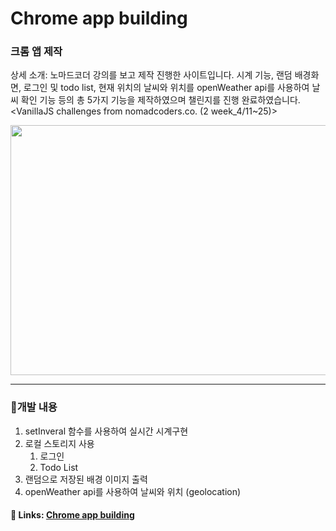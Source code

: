 # Chrome app building

### 크롬 앱 제작
상세 소개: 노마드코더 강의를 보고 제작 진행한 사이트입니다. 시계 기능, 랜덤 배경화면, 로그인 및 todo list, 현재 위치의 날씨와 위치를 openWeather api를 사용하여 날씨 확인 기능 등의 총 5가지 기능을 제작하였으며 챌린지를 진행 완료하였습니다.  
<VanillaJS challenges from nomadcoders.co. (2 week_4/11~25)>

<img src="https://user-images.githubusercontent.com/26360179/196092819-9942faac-8ea0-436c-8ab3-7819b6d283aa.gif" width=600 height=400 />

---

### 👣개발 내용

1. setInveral 함수를 사용하여 실시간 시계구현
2. 로컬 스토리지 사용
    1. 로그인
    2. Todo List
3. 랜덤으로 저장된 배경 이미지 출력
4. openWeather api를 사용하여 날씨와 위치 (geolocation)

#### 🔗 Links: <a href="https://garlicscent.github.io/chrome-app-building/" /> Chrome app building
